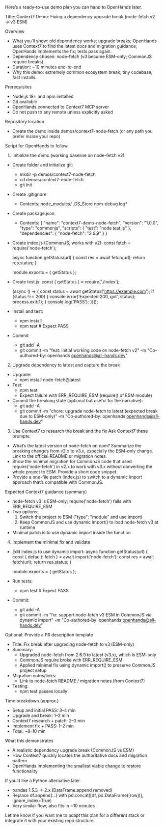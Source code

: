 Here’s a ready-to-use demo plan you can hand to OpenHands later.

Title: Context7 Demo: Fixing a dependency upgrade break (node-fetch v2 → v3 ESM)

Overview
- What you’ll show: old dependency works; upgrade breaks; OpenHands uses Context7 to find the latest docs and migration guidance; OpenHands implements the fix; tests pass again.
- Dependency chosen: node-fetch (v3 became ESM-only; CommonJS require breaks).
- Duration: ~10 minutes end-to-end
- Why this demo: extremely common ecosystem break, tiny codebase, fast installs.

Prerequisites
- Node.js 18+ and npm installed
- Git available
- OpenHands connected to Context7 MCP server
- Do not push to any remote unless explicitly asked

Repository location
- Create the demo inside demos/context7-node-fetch (or any path you prefer inside your repo)

Script for OpenHands to follow

1) Initialize the demo (working baseline on node-fetch v2)
- Create folder and initialize git:
  - mkdir -p demos/context7-node-fetch
  - cd demos/context7-node-fetch
  - git init
- Create .gitignore:
  - Contents:
    node_modules/
    .DS_Store
    npm-debug.log*
- Create package.json:
  - Contents:
    {
      "name": "context7-demo-node-fetch",
      "version": "1.0.0",
      "type": "commonjs",
      "scripts": { "test": "node test.js" },
      "dependencies": { "node-fetch": "2.6.9" }
    }
- Create index.js (CommonJS, works with v2):
  const fetch = require('node-fetch');

  async function getStatus(url) {
    const res = await fetch(url);
    return res.status;
  }

  module.exports = { getStatus };
- Create test.js:
  const { getStatus } = require('./index');

  (async () => {
    const status = await getStatus('https://example.com');
    if (status !== 200) {
      console.error('Expected 200, got', status);
      process.exit(1);
    }
    console.log('PASS');
  })();
- Install and test:
  - npm install
  - npm test  # Expect PASS
- Commit:
  - git add -A
  - git commit -m "feat: initial working code on node-fetch v2" -m "Co-authored-by: openhands <openhands@all-hands.dev>"

2) Upgrade dependency to latest and capture the break
- Upgrade:
  - npm install node-fetch@latest
- Test:
  - npm test
  - Expect failure with ERR_REQUIRE_ESM (require() of ESM module)
- Commit the breaking state (optional but useful for the narrative):
  - git add -A
  - git commit -m "chore: upgrade node-fetch to latest (expected break due to ESM-only)" -m "Co-authored-by: openhands <openhands@all-hands.dev>"

3) Use Context7 to research the break and the fix
Ask Context7 these prompts:
- What’s the latest version of node-fetch on npm? Summarize the breaking changes from v2.x to v3.x, especially the ESM-only change. Link to the official README or migration notes.
- Show the minimal migration for CommonJS code that used require('node-fetch') in v2.x to work with v3.x without converting the whole project to ESM. Provide a short code snippet.
- Provide a one-file patch (index.js) to switch to a dynamic import approach that’s compatible with CommonJS.

Expected Context7 guidance (summary)
- node-fetch v3 is ESM-only; require('node-fetch') fails with ERR_REQUIRE_ESM
- Two options:
  1) Switch the project to ESM ("type": "module" and use import)
  2) Keep CommonJS and use dynamic import() to load node-fetch v3 at runtime
- Minimal patch is to use dynamic import inside the function

4) Implement the minimal fix and validate
- Edit index.js to use dynamic import:
  async function getStatus(url) {
    const { default: fetch } = await import('node-fetch');
    const res = await fetch(url);
    return res.status;
  }

  module.exports = { getStatus };
- Run tests:
  - npm test  # Expect PASS
- Commit:
  - git add -A
  - git commit -m "fix: support node-fetch v3 ESM in CommonJS via dynamic import" -m "Co-authored-by: openhands <openhands@all-hands.dev>"

Optional: Provide a PR description template
- Title: Fix break after upgrading node-fetch to v3 (ESM-only)
- Summary:
  - Upgraded node-fetch from 2.6.9 to latest (v3.x), which is ESM-only
  - CommonJS require broke with ERR_REQUIRE_ESM
  - Applied minimal fix using dynamic import() to preserve CommonJS project setup
- Migration notes/links:
  - Link to node-fetch README / migration notes (from Context7)
- Testing:
  - npm test passes locally

Time breakdown (approx.)
- Setup and initial PASS: 3–4 min
- Upgrade and break: 1–2 min
- Context7 research + patch: 2–3 min
- Implement fix + PASS: 1–2 min
- Total: ~8–10 min

What this demonstrates
- A realistic dependency upgrade break (CommonJS vs ESM)
- How Context7 quickly locates the authoritative docs and migration pattern
- OpenHands implementing the smallest viable change to restore functionality

If you’d like a Python alternative later
- pandas 1.5.3 → 2.x (DataFrame.append removed)
- Replace df.append(...) with pd.concat([df, pd.DataFrame([row])], ignore_index=True)
- Very similar flow; also fits in ~10 minutes

Let me know if you want me to adapt this plan for a different stack or integrate it with your existing repo structure.
